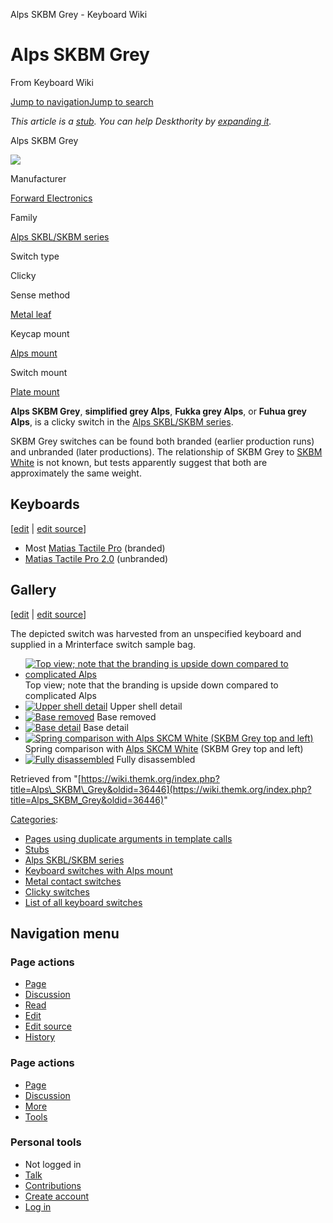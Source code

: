 Alps SKBM Grey - Keyboard Wiki

Alps SKBM Grey
==============

From Keyboard Wiki 

[Jump to navigation](https://wiki.themk.org/index.php/Alps_SKBM_Grey#column-one)[Jump to search](https://wiki.themk.org/index.php/Alps_SKBM_Grey#searchInput)

*This article is a [stub](https://wiki.themk.org/index.php/Deskthority:stub "Deskthority:stub"). You can help Deskthority by [expanding it](https://wiki.themk.org/index.php?title=Alps_SKBM_Grey&action=edit).*

Alps SKBM Grey

[![](https://wiki.themk.org/images/thumb/5/55/Alps_SKBM_Grey_--_top.jpg/500px-Alps_SKBM_Grey_--_top.jpg)](https://wiki.themk.org/index.php/File:Alps_SKBM_Grey_--_top.jpg)

Manufacturer

[Forward Electronics](https://wiki.themk.org/index.php/Forward_Electronics "Forward Electronics")

Family

[Alps SKBL/SKBM series](https://wiki.themk.org/index.php/Alps_SKBL/SKBM_series "Alps SKBL/SKBM series")

Switch type

Clicky

Sense method

[Metal leaf](https://wiki.themk.org/index.php/Contact_mechanism#Metal_leaf "Contact mechanism")

Keycap mount

[Alps mount](https://wiki.themk.org/index.php/Keycap_mount#Alps_mount "Keycap mount")

Switch mount

[Plate mount](https://wiki.themk.org/index.php/Switch_mount#Plate_mount "Switch mount")

**Alps SKBM Grey**, **simplified grey Alps**, **Fukka grey Alps**, or **Fuhua grey Alps**, is a clicky switch in the [Alps SKBL/SKBM series](https://wiki.themk.org/index.php/Alps_SKBL/SKBM_series "Alps SKBL/SKBM series").

SKBM Grey switches can be found both branded (earlier production runs) and unbranded (later productions). The relationship of SKBM Grey to [SKBM White](https://wiki.themk.org/index.php/Alps_SKBM_White "Alps SKBM White") is not known, but tests apparently suggest that both are approximately the same weight.

Keyboards
---------

\[[edit](https://wiki.themk.org/index.php?title=Alps_SKBM_Grey&veaction=edit&section=1 "Edit section: Keyboards") | [edit source](https://wiki.themk.org/index.php?title=Alps_SKBM_Grey&action=edit&section=1 "Edit section's source code: Keyboards")\]

*   Most [Matias Tactile Pro](https://wiki.themk.org/index.php/Matias_Tactile_Pro "Matias Tactile Pro") (branded)
*   [Matias Tactile Pro 2.0](https://wiki.themk.org/index.php/Matias_Tactile_Pro_2.0 "Matias Tactile Pro 2.0") (unbranded)

Gallery
-------

\[[edit](https://wiki.themk.org/index.php?title=Alps_SKBM_Grey&veaction=edit&section=2 "Edit section: Gallery") | [edit source](https://wiki.themk.org/index.php?title=Alps_SKBM_Grey&action=edit&section=2 "Edit section's source code: Gallery")\]

The depicted switch was harvested from an unspecified keyboard and supplied in a Mrinterface switch sample bag.

*   [![Top view; note that the branding is upside down compared to complicated Alps](https://wiki.themk.org/images/thumb/5/55/Alps_SKBM_Grey_--_top.jpg/499px-Alps_SKBM_Grey_--_top.jpg)](https://wiki.themk.org/index.php/File:Alps_SKBM_Grey_--_top.jpg "Top view; note that the branding is upside down compared to complicated Alps") Top view; note that the branding is upside down compared to complicated Alps 
*   [![Upper shell detail](https://wiki.themk.org/images/thumb/8/88/Alps_SKBM_Grey_--_upper_shell.jpg/499px-Alps_SKBM_Grey_--_upper_shell.jpg)](https://wiki.themk.org/index.php/File:Alps_SKBM_Grey_--_upper_shell.jpg "Upper shell detail") Upper shell detail 
*   [![Base removed](https://wiki.themk.org/images/thumb/9/9f/Alps_SKBM_Grey_--_base_removed.jpg/499px-Alps_SKBM_Grey_--_base_removed.jpg)](https://wiki.themk.org/index.php/File:Alps_SKBM_Grey_--_base_removed.jpg "Base removed") Base removed 
*   [![Base detail](https://wiki.themk.org/images/thumb/b/bf/Alps_SKBM_Grey_--_base.jpg/499px-Alps_SKBM_Grey_--_base.jpg)](https://wiki.themk.org/index.php/File:Alps_SKBM_Grey_--_base.jpg "Base detail") Base detail 
*   [![Spring comparison with Alps SKCM White (SKBM Grey top and left)](https://wiki.themk.org/images/thumb/2/2e/Alps_SKBM_Grey_vs_SKCM_White_--_springs.jpg/499px-Alps_SKBM_Grey_vs_SKCM_White_--_springs.jpg)](https://wiki.themk.org/index.php/File:Alps_SKBM_Grey_vs_SKCM_White_--_springs.jpg "Spring comparison with Alps SKCM White (SKBM Grey top and left)") Spring comparison with [Alps SKCM White](https://wiki.themk.org/index.php/Alps_SKCM_White "Alps SKCM White") (SKBM Grey top and left) 
*   [![Fully disassembled](https://wiki.themk.org/images/thumb/a/aa/Alps_SKBM_Grey_--_disassembled.jpg/499px-Alps_SKBM_Grey_--_disassembled.jpg)](https://wiki.themk.org/index.php/File:Alps_SKBM_Grey_--_disassembled.jpg "Fully disassembled") Fully disassembled

Retrieved from "[https://wiki.themk.org/index.php?title=Alps\_SKBM\_Grey&oldid=36446](https://wiki.themk.org/index.php?title=Alps_SKBM_Grey&oldid=36446)"

[Categories](https://wiki.themk.org/index.php/Special:Categories "Special:Categories"):

*   [Pages using duplicate arguments in template calls](https://wiki.themk.org/index.php?title=Category:Pages_using_duplicate_arguments_in_template_calls&action=edit&redlink=1 "Category:Pages using duplicate arguments in template calls (page does not exist)")
*   [Stubs](https://wiki.themk.org/index.php/Category:Stubs "Category:Stubs")
*   [Alps SKBL/SKBM series](https://wiki.themk.org/index.php/Category:Alps_SKBL/SKBM_series "Category:Alps SKBL/SKBM series")
*   [Keyboard switches with Alps mount](https://wiki.themk.org/index.php/Category:Keyboard_switches_with_Alps_mount "Category:Keyboard switches with Alps mount")
*   [Metal contact switches](https://wiki.themk.org/index.php/Category:Metal_contact_switches "Category:Metal contact switches")
*   [Clicky switches](https://wiki.themk.org/index.php/Category:Clicky_switches "Category:Clicky switches")
*   [List of all keyboard switches](https://wiki.themk.org/index.php/Category:List_of_all_keyboard_switches "Category:List of all keyboard switches")

Navigation menu
---------------

### Page actions

*   [Page](https://wiki.themk.org/index.php/Alps_SKBM_Grey "View the content page [c]")
*   [Discussion](https://wiki.themk.org/index.php?title=Talk:Alps_SKBM_Grey&action=edit&redlink=1 "Discussion about the content page (page does not exist) [t]")
*   [Read](https://wiki.themk.org/index.php/Alps_SKBM_Grey)
*   [Edit](https://wiki.themk.org/index.php?title=Alps_SKBM_Grey&veaction=edit "Edit this page [v]")
*   [Edit source](https://wiki.themk.org/index.php?title=Alps_SKBM_Grey&action=edit "Edit the source code of this page [e]")
*   [History](https://wiki.themk.org/index.php?title=Alps_SKBM_Grey&action=history "Past revisions of this page [h]")

### Page actions

*   [Page](https://wiki.themk.org/index.php/Alps_SKBM_Grey "Page")
*   [Discussion](https://wiki.themk.org/index.php?title=Talk:Alps_SKBM_Grey&action=edit&redlink=1 " (page does not exist)")
*   [More](https://wiki.themk.org/index.php/Alps_SKBM_Grey#p-cactions)
*   [Tools](https://wiki.themk.org/index.php/Alps_SKBM_Grey#p-tb "Tools")

### Personal tools

*   Not logged in
*   [Talk](https://wiki.themk.org/index.php/Special:MyTalk "Discussion about edits from this IP address [n]")
*   [Contributions](https://wiki.themk.org/index.php/Special:MyContributions "A list of edits made from this IP address [y]")
*   [Create account](https://wiki.themk.org/index.php?title=Special:CreateAccount&returnto=Alps+SKBM+Grey "You are encouraged to create an account and log in; however, it is not mandatory")
*   [Log in](https://wiki.themk.org/index.php?title=Special:UserLogin&returnto=Alps+SKBM+Grey "You are encouraged to log in; however, it is not mandatory [o]")

[](https://wiki.themk.org/index.php/Main_Page) [](https://wiki.themk.org/index.php/Alps_SKBM_Grey#sidebar "Jump to navigation")[](https://wiki.themk.org/index.php/Alps_SKBM_Grey#p-personal "user tools")[](https://wiki.themk.org/index.php/Alps_SKBM_Grey#globalWrapper "back to top")